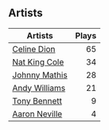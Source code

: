 ## Artists
Artists | Plays 
----- | -----: 
[Celine Dion](/artists/celine-dion-39068) | 65
[Nat King Cole](/artists/nat-king-cole-3428) | 34
[Johnny Mathis](/artists/johnny-mathis-14581) | 28
[Andy Williams](/artists/andy-williams-16425) | 21
[Tony Bennett](/artists/tony-bennett-2564) | 9
[Aaron Neville](/artists/aaron-neville-384) | 4


